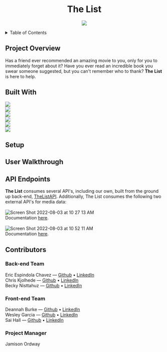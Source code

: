 <h1 align="center">The List</h1>
<p align="center">
  <img src="https://user-images.githubusercontent.com/98491210/181646573-c49f9559-b3e3-426e-b924-65c7ff6783cf.jpeg" />
</p>

<!-- TABLE OF CONTENTS -->
<details>
  <summary>Table of Contents</summary>
  <ol>
    </li>
    <li><a href="#project-overview">Project Overview</a></li>
    <li><a href="#built-with">Built With</a></li>
    <li><a href="#setup">Setup</a></li>
    <li><a href="#user-walkthrough">User Walkthrough</a></li>
    <li><a href="#api-endpoints">API Endpoints</a></li>
    <li><a href="#contributors">Contributors</a></li>
  </ol>
</details>

<!-- PROJECT OVERVIEW -->
## Project Overview
Has a friend ever recommended an amazing movie to you, only for you to immediately forget about it?  Have you ever read an incredible book you swear someone suggested, but you can't remember who to thank? **The List** is here to help.    
<!-- Built With -->
## Built With
[<img src="https://img.shields.io/badge/Ruby-CC342D?style=for-the-badge&logo=ruby&logoColor=white"/>](https://www.ruby-lang.org/en/)<br>
[<img src="https://img.shields.io/badge/Ruby_on_Rails-CC0000?style=for-the-badge&logo=ruby-on-rails&logoColor=white"/>](https://rubyonrails.org/)<br>
<img src="https://img.shields.io/badge/Heroku-430098?style=for-the-badge&logo=heroku&logoColor=white"/><br>
<img src="https://img.shields.io/badge/HTML5-E34F26?style=for-the-badge&logo=html5&logoColor=white"/><br>
[<img src="https://img.shields.io/badge/Bootstrap-563D7C?style=for-the-badge&logo=bootstrap&logoColor=white"/>](https://getbootstrap.com)<br>
[<img src="https://img.shields.io/badge/Postman-FF6C37?style=for-the-badge&logo=Postman&logoColor=white"/>](https://www.postman.com/product/what-is-postman/)<br>

<!-- Setup -->
## Setup

<!-- User Walkthrough -->
## User Walkthrough

<!-- API Endpoints -->
## API Endpoints
**The List** consumes several API's, including our own, built from the ground up back-end, [TheListAPI](https://github.com/CKjolhede/Consultancy_The_List_BE). Additionally, The List consumes the following two external API's for media data:<br><br>
![Screen Shot 2022-08-03 at 10 27 13 AM](https://user-images.githubusercontent.com/98491210/182660517-d3274016-d90f-4161-9d7c-846b19827335.png)<br>
Documentation [here](https://developers.themoviedb.org/3/getting-started/introduction).<br>
<br>
![Screen Shot 2022-08-03 at 10 52 11 AM](https://user-images.githubusercontent.com/98491210/182665170-c912ce12-d1d4-4c27-a64f-ebaa30bea1a9.png)<br>
Documentation [here](https://developers.google.com/books/docs/viewer/developers_guide).<br>

<!-- CONTRIBUTORS -->
## Contributors
### Back-end Team
Eric Espindola Chavez &mdash; [Github](https://github.com/erock02) • [LinkedIn](https://www.linkedin.com/in/eric-espindola-b9620a158/)<br>
Chris Kjolhede &mdash; [Github](https://github.com/CKjolhede) • [LinkedIn](https://www.linkedin.com/in/chris-kjolhede/)<br>
Becky Nisttahuz &mdash; [Github](https://github.com/benistta) • [LinkedIn](https://www.linkedin.com/in/becky-nisttahuz/)<br>

### Front-end Team
Deannah Burke &mdash; [Github](https://github.com/deannahburke) • [LinkedIn](https://www.linkedin.com/in/deannah-burke/)<br>
Wesley Garcia &mdash; [Github](https://github.com/wesatt) • [LinkedIn](https://www.linkedin.com/in/wesley-garcia-attech/)<br>
Sai Hall &mdash; [Github](https://github.com/SaiHall) • [LinkedIn](https://www.linkedin.com/in/sai-hall-503710237/)<br>

### Project Manager
Jamison Ordway
